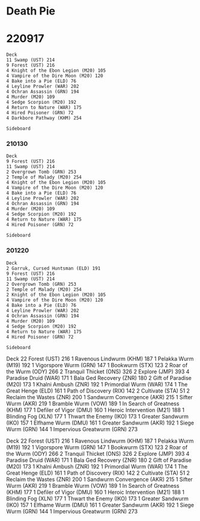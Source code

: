 # Death Pie

# 220917
```
Deck
11 Swamp (UST) 214
9 Forest (UST) 216
4 Knight of the Ebon Legion (M20) 105
4 Vampire of the Dire Moon (M20) 120
4 Bake into a Pie (ELD) 76
4 Leyline Prowler (WAR) 202
4 Ochran Assassin (GRN) 194
4 Murder (M20) 109
4 Sedge Scorpion (M20) 192
4 Return to Nature (WAR) 175
4 Hired Poisoner (GRN) 72
4 Darkbore Pathway (KHM) 254

Sideboard

```

### 210130
```
Deck
9 Forest (UST) 216
11 Swamp (UST) 214
2 Overgrown Tomb (GRN) 253
2 Temple of Malady (M20) 254
4 Knight of the Ebon Legion (M20) 105
4 Vampire of the Dire Moon (M20) 120
4 Bake into a Pie (ELD) 76
4 Leyline Prowler (WAR) 202
4 Ochran Assassin (GRN) 194
4 Murder (M20) 109
4 Sedge Scorpion (M20) 192
4 Return to Nature (WAR) 175
4 Hired Poisoner (GRN) 72

Sideboard

```

### 201220
```
Deck
2 Garruk, Cursed Huntsman (ELD) 191
9 Forest (UST) 216
11 Swamp (UST) 214
2 Overgrown Tomb (GRN) 253
2 Temple of Malady (M20) 254
2 Knight of the Ebon Legion (M20) 105
4 Vampire of the Dire Moon (M20) 120
4 Bake into a Pie (ELD) 76
4 Leyline Prowler (WAR) 202
4 Ochran Assassin (GRN) 194
4 Murder (M20) 109
4 Sedge Scorpion (M20) 192
4 Return to Nature (WAR) 175
4 Hired Poisoner (GRN) 72

Sideboard

```

Deck
22 Forest (UST) 216
1 Ravenous Lindwurm (KHM) 187
1 Pelakka Wurm (M19) 192
1 Vigorspore Wurm (GRN) 147
1 Bookwurm (STX) 123
2 Roar of the Wurm (ODY) 266
2 Tranquil Thicket (ONS) 326
2 Explore (JMP) 393
4 Paradise Druid (WAR) 171
1 Bala Ged Recovery (ZNR) 180
2 Gift of Paradise (M20) 173
1 Khalni Ambush (ZNR) 192
1 Primordial Wurm (WAR) 174
1 The Great Henge (ELD) 161
1 Path of Discovery (RIX) 142
2 Cultivate (STA) 51
2 Reclaim the Wastes (ZNR) 200
1 Sandwurm Convergence (AKR) 215
1 Sifter Wurm (AKR) 219
1 Bramble Wurm (VOW) 189
1 In Search of Greatness (KHM) 177
1 Defiler of Vigor (DMU) 160
1 Heroic Intervention (M21) 188
1 Blinding Fog (XLN) 177
1 Thwart the Enemy (IKO) 173
1 Greater Sandwurm (IKO) 157
1 Elfhame Wurm (DMU) 161
1 Greater Sandwurm (AKR) 192
1 Siege Wurm (GRN) 144
1 Impervious Greatwurm (GRN) 273


Deck
22 Forest (UST) 216
1 Ravenous Lindwurm (KHM) 187
1 Pelakka Wurm (M19) 192
1 Vigorspore Wurm (GRN) 147
1 Bookwurm (STX) 123
2 Roar of the Wurm (ODY) 266
2 Tranquil Thicket (ONS) 326
2 Explore (JMP) 393
4 Paradise Druid (WAR) 171
1 Bala Ged Recovery (ZNR) 180
2 Gift of Paradise (M20) 173
1 Khalni Ambush (ZNR) 192
1 Primordial Wurm (WAR) 174
1 The Great Henge (ELD) 161
1 Path of Discovery (RIX) 142
2 Cultivate (STA) 51
2 Reclaim the Wastes (ZNR) 200
1 Sandwurm Convergence (AKR) 215
1 Sifter Wurm (AKR) 219
1 Bramble Wurm (VOW) 189
1 In Search of Greatness (KHM) 177
1 Defiler of Vigor (DMU) 160
1 Heroic Intervention (M21) 188
1 Blinding Fog (XLN) 177
1 Thwart the Enemy (IKO) 173
1 Greater Sandwurm (IKO) 157
1 Elfhame Wurm (DMU) 161
1 Greater Sandwurm (AKR) 192
1 Siege Wurm (GRN) 144
1 Impervious Greatwurm (GRN) 273
